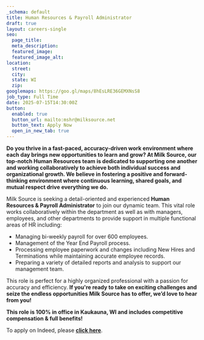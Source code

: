 ```yaml
---
_schema: default
title: Human Resources & Payroll Administrator
draft: true
layout: careers-single
seo:
  page_title:
  meta_description:
  featured_image:
  featured_image_alt:
location:
  street:
  city:
  state: WI
  zip:
googlemaps: https://goo.gl/maps/8hEsLRE36GEMXNsS8
job_type: Full Time
date: 2025-07-15T14:30:00Z
button:
  enabled: true
  button_url: mailto:mshr@milksource.net
  button_text: Apply Now
  open_in_new_tab: true
---
```

**Do you thrive in a fast-paced, accuracy-driven work environment where each day brings new opportunities to learn and grow? At Milk Source, our top-notch Human Resources team is dedicated to supporting one another and working collaboratively to achieve both individual success and organizational growth. We believe in fostering a positive and forward-thinking environment where continuous learning, shared goals, and mutual respect drive everything we do.**

Milk Source is seeking a detail-oriented and experienced **Human Resources & Payroll Administrator** to join our dynamic team. This vital role works collaboratively within the department as well as with managers, employees, and other departments to provide support in multiple functional areas of HR including:

* Managing bi-weekly payroll for over 600 employees.
* Management of the Year End Payroll process.
* Processing employee paperwork and changes including New Hires and Terminations while maintaining accurate employee records.
* Preparing a variety of detailed reports and analysis to support our management team.

This role is perfect for a highly organized professional with a passion for accuracy and efficiency. **If you're ready to take on exciting challenges and seize the endless opportunities Milk Source has to offer, we’d love to hear from you!**

**This role is 100% in office in Kaukauna, WI and includes competitive compensation & full benefits!**

To apply on Indeed, please <a href="https://www.indeed.com/job/human-resourcespayroll-administrator-a58a200e30fb3101" target="_blank" rel="noreferrer nofollow noopener"><strong>click here</strong></a>.
